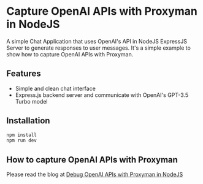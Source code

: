# Capture OpenAI APIs with Proxyman in NodeJS

A simple Chat Application that uses OpenAI's API in NodeJS ExpressJS Server to generate responses to user messages. It's a simple example to show how to capture OpenAI APIs with Proxyman.

## Features

- Simple and clean chat interface
- Express.js backend server and communicate with OpenAI's GPT-3.5 Turbo model

## Installation

```bash
npm install
npm run dev
```

## How to capture OpenAI APIs with Proxyman

Please read the blog at [Debug OpenAI APIs with Proxyman in NodeJS](https://proxyman.io/posts/2025-03-30-Debug-OpenAPI-NodeJS)

